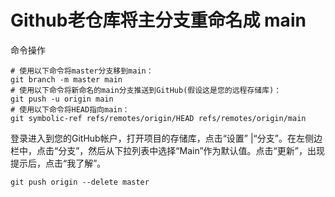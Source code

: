 # Github老仓库将主分支重命名成 main


命令操作


```
# 使用以下命令将master分支移到main：
git branch -m master main
# 使用以下命令将新命名的main分支推送到GitHub(假设这是您的远程存储库)：
git push -u origin main
# 使用以下命令将HEAD指向main：
git symbolic-ref refs/remotes/origin/HEAD refs/remotes/origin/main

```

登录进入到您的GitHub帐户，打开项目的存储库，点击“设置” |“分支”。在左侧边栏中，点击“分支”，然后从下拉列表中选择“Main”作为默认值。点击“更新”，出现提示后，点击“我了解”。

```
git push origin --delete master
```